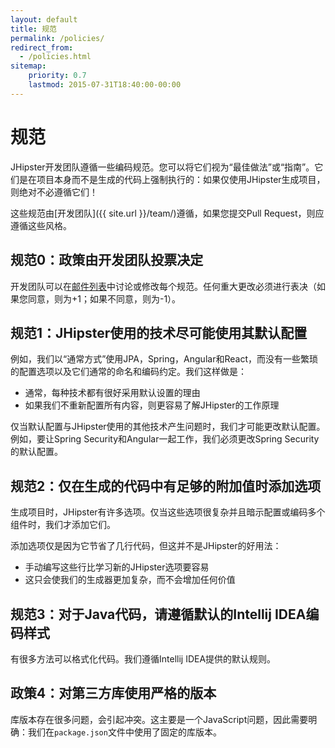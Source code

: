 ```yaml
---
layout: default
title: 规范
permalink: /policies/
redirect_from:
  - /policies.html
sitemap:
    priority: 0.7
    lastmod: 2015-07-31T18:40:00-00:00
---
```


# <i class="fa fa-gavel"></i> 规范

JHipster开发团队遵循一些编码规范。您可以将它们视为“最佳做法”或“指南”。它们是在项目本身而不是生成的代码上强制执行的：如果仅使用JHipster生成项目，则绝对不必遵循它们！

这些规范由[开发团队]({{ site.url }}/team/)遵循，如果您提交Pull Request，则应遵循这些风格。

## 规范0：政策由开发团队投票决定

开发团队可以在[邮件列表](https://groups.google.com/forum/?hl=en#!forum/jhipster-dev)中讨论或修改每个规范。任何重大更改必须进行表决（如果您同意，则为+1；如果不同意，则为-1）。

## 规范1：JHipster使用的技术尽可能使用其默认配置

例如，我们以“通常方式”使用JPA，Spring，Angular和React，而没有一些繁琐的配置选项以及它们通常的命名和编码约定。我们这样做是：

- 通常，每种技术都有很好采用默认设置的理由
- 如果我们不重新配置所有内容，则更容易了解JHipster的工作原理

仅当默认配置与JHipster使用的其他技术产生问题时，我们才可能更改默认配置。例如，要让Spring Security和Angular一起工作，我们必须更改Spring Security的默认配置。

## 规范2：仅在生成的代码中有足够的附加值时添加选项

生成项目时，JHipster有许多选项。仅当这些选项很复杂并且暗示配置或编码多个组件时，我们才添加它们。

添加选项仅是因为它节省了几行代码，但这并不是JHipster的好用法：

- 手动编写这些行比学习新的JHipster选项要容易
- 这只会使我们的生成器更加复杂，而不会增加任何价值

## 规范3：对于Java代码，请遵循默认的Intellij IDEA编码样式

有很多方法可以格式化代码。我们遵循Intellij IDEA提供的默认规则。

## 政策4：对第三方库使用严格的版本

库版本存在很多问题，会引起冲突。这主要是一个JavaScript问题，因此需要明确：我们在`package.json`文件中使用了固定的库版本。
